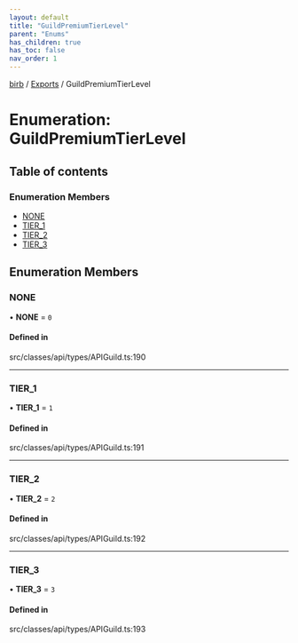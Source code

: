 ```yaml
---
layout: default
title: "GuildPremiumTierLevel"
parent: "Enums"
has_children: true
has_toc: false
nav_order: 1
---
```


[birb](README.md) / [Exports](modules.md) / GuildPremiumTierLevel

# Enumeration: GuildPremiumTierLevel

## Table of contents

### Enumeration Members

- [NONE](GuildPremiumTierLevel.md#none)
- [TIER\_1](GuildPremiumTierLevel.md#tier_1)
- [TIER\_2](GuildPremiumTierLevel.md#tier_2)
- [TIER\_3](GuildPremiumTierLevel.md#tier_3)

## Enumeration Members

### NONE

• **NONE** = ``0``

#### Defined in

src/classes/api/types/APIGuild.ts:190

___

### TIER\_1

• **TIER\_1** = ``1``

#### Defined in

src/classes/api/types/APIGuild.ts:191

___

### TIER\_2

• **TIER\_2** = ``2``

#### Defined in

src/classes/api/types/APIGuild.ts:192

___

### TIER\_3

• **TIER\_3** = ``3``

#### Defined in

src/classes/api/types/APIGuild.ts:193
